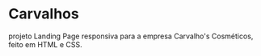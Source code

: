 # Carvalhos
projeto Landing Page responsiva para a empresa Carvalho's Cosméticos, feito em HTML e CSS.
